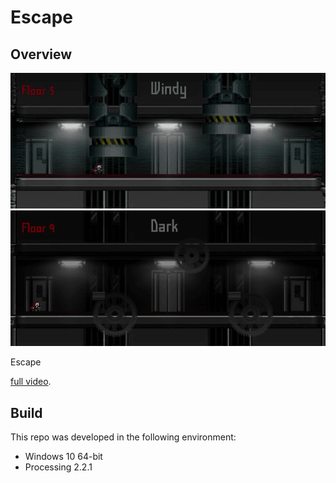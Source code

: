 # Escape
## Overview
![demo1](docs/images/demo1.gif)
![demo2](docs/images/demo2.gif)

Escape

<A href="https://www.youtube.com/watch?v=fQc8R4ci5Nc">full video</A>.

## Build
This repo was developed in the following environment:
* Windows 10 64-bit
* Processing 2.2.1

